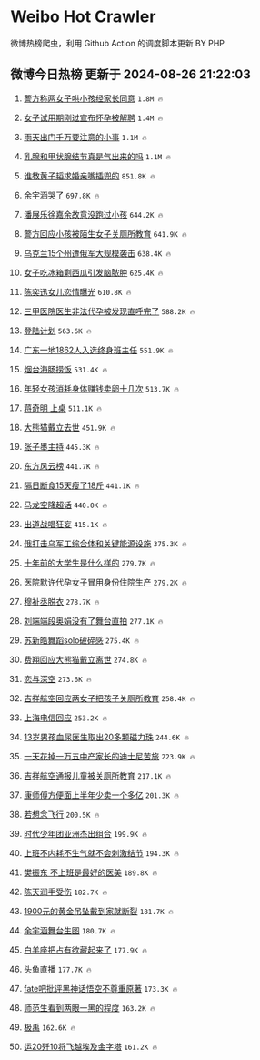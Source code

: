 # Weibo Hot Crawler 



微博热榜爬虫，利用 Github Action 的调度脚本更新 BY PHP 


## 微博今日热榜 更新于 2024-08-26 21:22:03 
1. [警方称两女子哄小孩经家长同意](https://s.weibo.com/weibo?q=%23%E8%AD%A6%E6%96%B9%E7%A7%B0%E4%B8%A4%E5%A5%B3%E5%AD%90%E5%93%84%E5%B0%8F%E5%AD%A9%E7%BB%8F%E5%AE%B6%E9%95%BF%E5%90%8C%E6%84%8F%23&t=31&band_rank=1&Refer=top) `1.8M 🔥` 

1. [女子试用期刚过宣布怀孕被解聘](https://s.weibo.com/weibo?q=%23%E5%A5%B3%E5%AD%90%E8%AF%95%E7%94%A8%E6%9C%9F%E5%88%9A%E8%BF%87%E5%AE%A3%E5%B8%83%E6%80%80%E5%AD%95%E8%A2%AB%E8%A7%A3%E8%81%98%23&t=31&band_rank=2&Refer=top) `1.4M 🔥` 

1. [雨天出门千万要注意的小事](https://s.weibo.com/weibo?q=%23%E9%9B%A8%E5%A4%A9%E5%87%BA%E9%97%A8%E5%8D%83%E4%B8%87%E8%A6%81%E6%B3%A8%E6%84%8F%E7%9A%84%E5%B0%8F%E4%BA%8B%23&t=31&band_rank=3&Refer=top) `1.1M 🔥` 

1. [乳腺和甲状腺结节真是气出来的吗](https://s.weibo.com/weibo?q=%23%E4%B9%B3%E8%85%BA%E5%92%8C%E7%94%B2%E7%8A%B6%E8%85%BA%E7%BB%93%E8%8A%82%E7%9C%9F%E6%98%AF%E6%B0%94%E5%87%BA%E6%9D%A5%E7%9A%84%E5%90%97%23&t=31&band_rank=4&Refer=top) `1.1M 🔥` 

1. [谁教黄子韬求婚亲嘴插兜的](https://s.weibo.com/weibo?q=%23%E8%B0%81%E6%95%99%E9%BB%84%E5%AD%90%E9%9F%AC%E6%B1%82%E5%A9%9A%E4%BA%B2%E5%98%B4%E6%8F%92%E5%85%9C%E7%9A%84%23&t=31&band_rank=5&Refer=top) `851.8K 🔥` 

1. [余宇涵哭了](https://s.weibo.com/weibo?q=%E4%BD%99%E5%AE%87%E6%B6%B5%E5%93%AD%E4%BA%86&t=31&band_rank=6&Refer=top) `697.8K 🔥` 

1. [潘展乐徐嘉余故意没跑过小孩](https://s.weibo.com/weibo?q=%23%E6%BD%98%E5%B1%95%E4%B9%90%E5%BE%90%E5%98%89%E4%BD%99%E6%95%85%E6%84%8F%E6%B2%A1%E8%B7%91%E8%BF%87%E5%B0%8F%E5%AD%A9%23&t=31&band_rank=7&Refer=top) `644.2K 🔥` 

1. [警方回应小孩被陌生女子关厕所教育](https://s.weibo.com/weibo?q=%23%E8%AD%A6%E6%96%B9%E5%9B%9E%E5%BA%94%E5%B0%8F%E5%AD%A9%E8%A2%AB%E9%99%8C%E7%94%9F%E5%A5%B3%E5%AD%90%E5%85%B3%E5%8E%95%E6%89%80%E6%95%99%E8%82%B2%23&t=31&band_rank=8&Refer=top) `641.9K 🔥` 

1. [乌克兰15个州遭俄军大规模袭击](https://s.weibo.com/weibo?q=%23%E4%B9%8C%E5%85%8B%E5%85%B015%E4%B8%AA%E5%B7%9E%E9%81%AD%E4%BF%84%E5%86%9B%E5%A4%A7%E8%A7%84%E6%A8%A1%E8%A2%AD%E5%87%BB%23&t=31&band_rank=9&Refer=top) `638.4K 🔥` 

1. [女子吃冰箱剩西瓜引发脑脓肿](https://s.weibo.com/weibo?q=%23%E5%A5%B3%E5%AD%90%E5%90%83%E5%86%B0%E7%AE%B1%E5%89%A9%E8%A5%BF%E7%93%9C%E5%BC%95%E5%8F%91%E8%84%91%E8%84%93%E8%82%BF%23&t=31&band_rank=10&Refer=top) `625.4K 🔥` 

1. [陈奕迅女儿恋情曝光](https://s.weibo.com/weibo?q=%23%E9%99%88%E5%A5%95%E8%BF%85%E5%A5%B3%E5%84%BF%E6%81%8B%E6%83%85%E6%9B%9D%E5%85%89%23&t=31&band_rank=11&Refer=top) `610.8K 🔥` 

1. [三甲医院医生非法代孕被发现直呼完了](https://s.weibo.com/weibo?q=%23%E4%B8%89%E7%94%B2%E5%8C%BB%E9%99%A2%E5%8C%BB%E7%94%9F%E9%9D%9E%E6%B3%95%E4%BB%A3%E5%AD%95%E8%A2%AB%E5%8F%91%E7%8E%B0%E7%9B%B4%E5%91%BC%E5%AE%8C%E4%BA%86%23&t=31&band_rank=12&Refer=top) `588.2K 🔥` 

1. [登陆计划](https://s.weibo.com/weibo?q=%E7%99%BB%E9%99%86%E8%AE%A1%E5%88%92&t=31&band_rank=13&Refer=top) `563.6K 🔥` 

1. [广东一地1862人入选终身班主任](https://s.weibo.com/weibo?q=%23%E5%B9%BF%E4%B8%9C%E4%B8%80%E5%9C%B01862%E4%BA%BA%E5%85%A5%E9%80%89%E7%BB%88%E8%BA%AB%E7%8F%AD%E4%B8%BB%E4%BB%BB%23&t=31&band_rank=14&Refer=top) `551.9K 🔥` 

1. [烟台海肠捞饭](https://s.weibo.com/weibo?q=%23%E7%83%9F%E5%8F%B0%E6%B5%B7%E8%82%A0%E6%8D%9E%E9%A5%AD%23&t=31&band_rank=15&Refer=top) `531.4K 🔥` 

1. [年轻女孩消耗身体赚钱卖卵十几次](https://s.weibo.com/weibo?q=%23%E5%B9%B4%E8%BD%BB%E5%A5%B3%E5%AD%A9%E6%B6%88%E8%80%97%E8%BA%AB%E4%BD%93%E8%B5%9A%E9%92%B1%E5%8D%96%E5%8D%B5%E5%8D%81%E5%87%A0%E6%AC%A1%23&t=31&band_rank=16&Refer=top) `513.7K 🔥` 

1. [蒋奇明 上桌](https://s.weibo.com/weibo?q=%E8%92%8B%E5%A5%87%E6%98%8E%20%E4%B8%8A%E6%A1%8C&t=31&band_rank=17&Refer=top) `511.1K 🔥` 

1. [大熊猫戴立去世](https://s.weibo.com/weibo?q=%23%E5%A4%A7%E7%86%8A%E7%8C%AB%E6%88%B4%E7%AB%8B%E5%8E%BB%E4%B8%96%23&t=31&band_rank=18&Refer=top) `451.9K 🔥` 

1. [张子墨主持](https://s.weibo.com/weibo?q=%23%E5%BC%A0%E5%AD%90%E5%A2%A8%E4%B8%BB%E6%8C%81%23&t=31&band_rank=19&Refer=top) `445.3K 🔥` 

1. [东方风云榜](https://s.weibo.com/weibo?q=%E4%B8%9C%E6%96%B9%E9%A3%8E%E4%BA%91%E6%A6%9C&t=31&band_rank=20&Refer=top) `441.7K 🔥` 

1. [隔日断食15天瘦了18斤](https://s.weibo.com/weibo?q=%23%E9%9A%94%E6%97%A5%E6%96%AD%E9%A3%9F15%E5%A4%A9%E7%98%A6%E4%BA%8618%E6%96%A4%23&t=31&band_rank=21&Refer=top) `441.1K 🔥` 

1. [马龙空降超话](https://s.weibo.com/weibo?q=%E9%A9%AC%E9%BE%99%E7%A9%BA%E9%99%8D%E8%B6%85%E8%AF%9D&t=31&band_rank=22&Refer=top) `440.0K 🔥` 

1. [出道战唱狂妄](https://s.weibo.com/weibo?q=%E5%87%BA%E9%81%93%E6%88%98%E5%94%B1%E7%8B%82%E5%A6%84&t=31&band_rank=23&Refer=top) `415.1K 🔥` 

1. [俄打击乌军工综合体和关键能源设施](https://s.weibo.com/weibo?q=%23%E4%BF%84%E6%89%93%E5%87%BB%E4%B9%8C%E5%86%9B%E5%B7%A5%E7%BB%BC%E5%90%88%E4%BD%93%E5%92%8C%E5%85%B3%E9%94%AE%E8%83%BD%E6%BA%90%E8%AE%BE%E6%96%BD%23&t=31&band_rank=24&Refer=top) `375.3K 🔥` 

1. [十年前的大学生是什么样的](https://s.weibo.com/weibo?q=%E5%8D%81%E5%B9%B4%E5%89%8D%E7%9A%84%E5%A4%A7%E5%AD%A6%E7%94%9F%E6%98%AF%E4%BB%80%E4%B9%88%E6%A0%B7%E7%9A%84&t=31&band_rank=25&Refer=top) `279.7K 🔥` 

1. [医院默许代孕女子冒用身份住院生产](https://s.weibo.com/weibo?q=%23%E5%8C%BB%E9%99%A2%E9%BB%98%E8%AE%B8%E4%BB%A3%E5%AD%95%E5%A5%B3%E5%AD%90%E5%86%92%E7%94%A8%E8%BA%AB%E4%BB%BD%E4%BD%8F%E9%99%A2%E7%94%9F%E4%BA%A7%23&t=31&band_rank=26&Refer=top) `279.2K 🔥` 

1. [穆祉丞脱衣](https://s.weibo.com/weibo?q=%23%E7%A9%86%E7%A5%89%E4%B8%9E%E8%84%B1%E8%A1%A3%23&t=31&band_rank=27&Refer=top) `278.7K 🔥` 

1. [刘端端段奥娟没有了舞台直拍](https://s.weibo.com/weibo?q=%E5%88%98%E7%AB%AF%E7%AB%AF%E6%AE%B5%E5%A5%A5%E5%A8%9F%E6%B2%A1%E6%9C%89%E4%BA%86%E8%88%9E%E5%8F%B0%E7%9B%B4%E6%8B%8D&t=31&band_rank=28&Refer=top) `277.1K 🔥` 

1. [苏新皓舞蹈solo破碎感](https://s.weibo.com/weibo?q=%23%E8%8B%8F%E6%96%B0%E7%9A%93%E8%88%9E%E8%B9%88solo%E7%A0%B4%E7%A2%8E%E6%84%9F%23&t=31&band_rank=29&Refer=top) `275.4K 🔥` 

1. [费翔回应大熊猫戴立离世](https://s.weibo.com/weibo?q=%23%E8%B4%B9%E7%BF%94%E5%9B%9E%E5%BA%94%E5%A4%A7%E7%86%8A%E7%8C%AB%E6%88%B4%E7%AB%8B%E7%A6%BB%E4%B8%96%23&t=31&band_rank=30&Refer=top) `274.8K 🔥` 

1. [恋与深空](https://s.weibo.com/weibo?q=%23%E6%81%8B%E4%B8%8E%E6%B7%B1%E7%A9%BA%23&t=31&band_rank=31&Refer=top) `273.6K 🔥` 

1. [吉祥航空回应两女子把孩子关厕所教育](https://s.weibo.com/weibo?q=%23%E5%90%89%E7%A5%A5%E8%88%AA%E7%A9%BA%E5%9B%9E%E5%BA%94%E4%B8%A4%E5%A5%B3%E5%AD%90%E6%8A%8A%E5%AD%A9%E5%AD%90%E5%85%B3%E5%8E%95%E6%89%80%E6%95%99%E8%82%B2%23&t=31&band_rank=32&Refer=top) `258.4K 🔥` 

1. [上海电信回应](https://s.weibo.com/weibo?q=%23%E4%B8%8A%E6%B5%B7%E7%94%B5%E4%BF%A1%E5%9B%9E%E5%BA%94%23&t=31&band_rank=33&Refer=top) `253.2K 🔥` 

1. [13岁男孩血尿医生取出20多颗磁力珠](https://s.weibo.com/weibo?q=%2313%E5%B2%81%E7%94%B7%E5%AD%A9%E8%A1%80%E5%B0%BF%E5%8C%BB%E7%94%9F%E5%8F%96%E5%87%BA20%E5%A4%9A%E9%A2%97%E7%A3%81%E5%8A%9B%E7%8F%A0%23&t=31&band_rank=34&Refer=top) `244.6K 🔥` 

1. [一天花掉一万五中产家长的迪士尼苦旅](https://s.weibo.com/weibo?q=%23%E4%B8%80%E5%A4%A9%E8%8A%B1%E6%8E%89%E4%B8%80%E4%B8%87%E4%BA%94%E4%B8%AD%E4%BA%A7%E5%AE%B6%E9%95%BF%E7%9A%84%E8%BF%AA%E5%A3%AB%E5%B0%BC%E8%8B%A6%E6%97%85%23&t=31&band_rank=35&Refer=top) `223.9K 🔥` 

1. [吉祥航空通报儿童被关厕所教育](https://s.weibo.com/weibo?q=%23%E5%90%89%E7%A5%A5%E8%88%AA%E7%A9%BA%E9%80%9A%E6%8A%A5%E5%84%BF%E7%AB%A5%E8%A2%AB%E5%85%B3%E5%8E%95%E6%89%80%E6%95%99%E8%82%B2%23&t=31&band_rank=36&Refer=top) `217.1K 🔥` 

1. [康师傅方便面上半年少卖一个多亿](https://s.weibo.com/weibo?q=%23%E5%BA%B7%E5%B8%88%E5%82%85%E6%96%B9%E4%BE%BF%E9%9D%A2%E4%B8%8A%E5%8D%8A%E5%B9%B4%E5%B0%91%E5%8D%96%E4%B8%80%E4%B8%AA%E5%A4%9A%E4%BA%BF%23&t=31&band_rank=37&Refer=top) `201.3K 🔥` 

1. [若想念飞行](https://s.weibo.com/weibo?q=%E8%8B%A5%E6%83%B3%E5%BF%B5%E9%A3%9E%E8%A1%8C&t=31&band_rank=38&Refer=top) `200.5K 🔥` 

1. [时代少年团亚洲杰出组合](https://s.weibo.com/weibo?q=%23%E6%97%B6%E4%BB%A3%E5%B0%91%E5%B9%B4%E5%9B%A2%E4%BA%9A%E6%B4%B2%E6%9D%B0%E5%87%BA%E7%BB%84%E5%90%88%23&t=31&band_rank=39&Refer=top) `199.9K 🔥` 

1. [上班不内耗不生气就不会刺激结节](https://s.weibo.com/weibo?q=%23%E4%B8%8A%E7%8F%AD%E4%B8%8D%E5%86%85%E8%80%97%E4%B8%8D%E7%94%9F%E6%B0%94%E5%B0%B1%E4%B8%8D%E4%BC%9A%E5%88%BA%E6%BF%80%E7%BB%93%E8%8A%82%23&t=31&band_rank=40&Refer=top) `194.3K 🔥` 

1. [樊振东 不上班是最好的医美](https://s.weibo.com/weibo?q=%E6%A8%8A%E6%8C%AF%E4%B8%9C%20%E4%B8%8D%E4%B8%8A%E7%8F%AD%E6%98%AF%E6%9C%80%E5%A5%BD%E7%9A%84%E5%8C%BB%E7%BE%8E&t=31&band_rank=41&Refer=top) `189.8K 🔥` 

1. [陈天润手受伤](https://s.weibo.com/weibo?q=%23%E9%99%88%E5%A4%A9%E6%B6%A6%E6%89%8B%E5%8F%97%E4%BC%A4%23&t=31&band_rank=42&Refer=top) `182.7K 🔥` 

1. [1900元的黄金吊坠戴到家就断裂](https://s.weibo.com/weibo?q=%231900%E5%85%83%E7%9A%84%E9%BB%84%E9%87%91%E5%90%8A%E5%9D%A0%E6%88%B4%E5%88%B0%E5%AE%B6%E5%B0%B1%E6%96%AD%E8%A3%82%23&t=31&band_rank=43&Refer=top) `181.7K 🔥` 

1. [余宇涵舞台生图](https://s.weibo.com/weibo?q=%23%E4%BD%99%E5%AE%87%E6%B6%B5%E8%88%9E%E5%8F%B0%E7%94%9F%E5%9B%BE%23&t=31&band_rank=44&Refer=top) `180.7K 🔥` 

1. [白羊座把占有欲藏起来了](https://s.weibo.com/weibo?q=%E7%99%BD%E7%BE%8A%E5%BA%A7%E6%8A%8A%E5%8D%A0%E6%9C%89%E6%AC%B2%E8%97%8F%E8%B5%B7%E6%9D%A5%E4%BA%86&t=31&band_rank=45&Refer=top) `177.9K 🔥` 

1. [头鱼直播](https://s.weibo.com/weibo?q=%E5%A4%B4%E9%B1%BC%E7%9B%B4%E6%92%AD&t=31&band_rank=46&Refer=top) `177.7K 🔥` 

1. [fate吧批评黑神话悟空不尊重原著](https://s.weibo.com/weibo?q=fate%E5%90%A7%E6%89%B9%E8%AF%84%E9%BB%91%E7%A5%9E%E8%AF%9D%E6%82%9F%E7%A9%BA%E4%B8%8D%E5%B0%8A%E9%87%8D%E5%8E%9F%E8%91%97&t=31&band_rank=47&Refer=top) `173.3K 🔥` 

1. [师范生看到两眼一黑的程度](https://s.weibo.com/weibo?q=%23%E5%B8%88%E8%8C%83%E7%94%9F%E7%9C%8B%E5%88%B0%E4%B8%A4%E7%9C%BC%E4%B8%80%E9%BB%91%E7%9A%84%E7%A8%8B%E5%BA%A6%23&t=31&band_rank=48&Refer=top) `163.2K 🔥` 

1. [极禹](https://s.weibo.com/weibo?q=%E6%9E%81%E7%A6%B9&t=31&band_rank=49&Refer=top) `162.6K 🔥` 

1. [运20歼10将飞越埃及金字塔](https://s.weibo.com/weibo?q=%23%E8%BF%9020%E6%AD%BC10%E5%B0%86%E9%A3%9E%E8%B6%8A%E5%9F%83%E5%8F%8A%E9%87%91%E5%AD%97%E5%A1%94%23&t=31&band_rank=50&Refer=top) `161.2K 🔥` 

